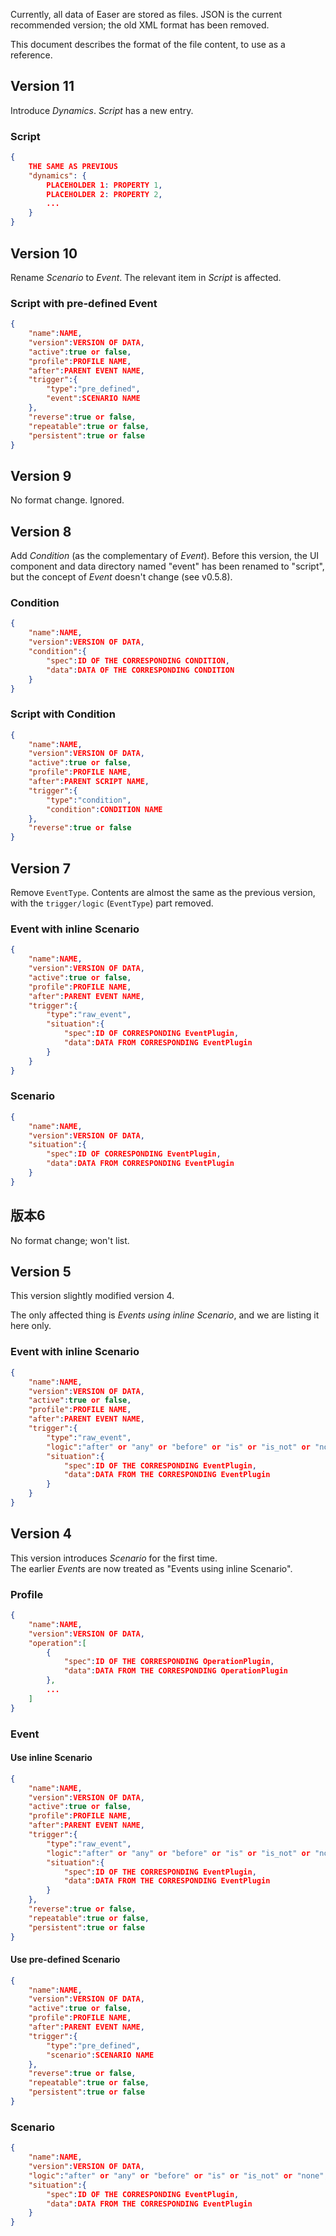 Currently, all data of Easer are stored as files. JSON is the current recommended version; the old XML format has been removed.

This document describes the format of the file content, to use as a reference.

## Version 11
Introduce *Dynamics*. *Script* has a new entry.

### Script
```JSON
{
	THE SAME AS PREVIOUS
	"dynamics": {
		PLACEHOLDER 1: PROPERTY 1,
		PLACEHOLDER 2: PROPERTY 2,
		...
	}
}
```

## Version 10
Rename *Scenario* to *Event*. The relevant item in *Script* is affected.

### Script with pre-defined Event
```JSON
{
	"name":NAME,
	"version":VERSION OF DATA,
	"active":true or false,
	"profile":PROFILE NAME,
	"after":PARENT EVENT NAME,
	"trigger":{
		"type":"pre_defined",
		"event":SCENARIO NAME
	},
	"reverse":true or false,
	"repeatable":true or false,
	"persistent":true or false
}
```

## Version 9
No format change. Ignored.

## Version 8
Add *Condition* (as the complementary of *Event*). Before this version, the UI component and data directory named "event" has been renamed to "script", but the concept of *Event* doesn't change (see v0.5.8).

### Condition
```JSON
{
	"name":NAME,
	"version":VERSION OF DATA,
	"condition":{
		"spec":ID OF THE CORRESPONDING CONDITION,
		"data":DATA OF THE CORRESPONDING CONDITION
	}
}
```

### Script with Condition
```JSON
{
	"name":NAME,
	"version":VERSION OF DATA,
	"active":true or false,
	"profile":PROFILE NAME,
	"after":PARENT SCRIPT NAME,
	"trigger":{
		"type":"condition",
		"condition":CONDITION NAME
	},
	"reverse":true or false
}
```

## Version 7
Remove `EventType`.
Contents are almost the same as the previous version, with the `trigger/logic` (`EventType`) part removed.

### Event with inline Scenario
```JSON
{
	"name":NAME,
	"version":VERSION OF DATA,
	"active":true or false,
	"profile":PROFILE NAME,
	"after":PARENT EVENT NAME,
	"trigger":{
		"type":"raw_event",
		"situation":{
			"spec":ID OF CORRESPONDING EventPlugin,
			"data":DATA FROM CORRESPONDING EventPlugin
		}
	}
}
```

### Scenario
```JSON
{
	"name":NAME,
	"version":VERSION OF DATA,
	"situation":{
		"spec":ID OF CORRESPONDING EventPlugin,
		"data":DATA FROM CORRESPONDING EventPlugin
	}
}

```

## 版本6
No format change; won't list.

## Version 5
This version slightly modified version 4.

The only affected thing is *Events using inline Scenario*, and we are listing it here only.

### Event with inline Scenario
```JSON
{
	"name":NAME,
	"version":VERSION OF DATA,
	"active":true or false,
	"profile":PROFILE NAME,
	"after":PARENT EVENT NAME,
	"trigger":{
		"type":"raw_event",
		"logic":"after" or "any" or "before" or "is" or "is_not" or "none",
		"situation":{
			"spec":ID OF THE CORRESPONDING EventPlugin,
			"data":DATA FROM THE CORRESPONDING EventPlugin
		}
	}
}
```

## Version 4
This version introduces *Scenario* for the first time.  
The earlier *Event*s are now treated as "Events using inline Scenario".
### Profile
```JSON
{
	"name":NAME,
	"version":VERSION OF DATA,
	"operation":[
		{
			"spec":ID OF THE CORRESPONDING OperationPlugin,
			"data":DATA FROM THE CORRESPONDING OperationPlugin
		},
		...
	]
}
```

### Event
#### Use inline Scenario
```JSON
{
	"name":NAME,
	"version":VERSION OF DATA,
	"active":true or false,
	"profile":PROFILE NAME,
	"after":PARENT EVENT NAME,
	"trigger":{
		"type":"raw_event",
		"logic":"after" or "any" or "before" or "is" or "is_not" or "none",
		"situation":{
			"spec":ID OF THE CORRESPONDING EventPlugin,
			"data":DATA FROM THE CORRESPONDING EventPlugin
		}
	},
	"reverse":true or false,
	"repeatable":true or false,
	"persistent":true or false
}
```
#### Use pre-defined Scenario
```JSON
{
	"name":NAME,
	"version":VERSION OF DATA,
	"active":true or false,
	"profile":PROFILE NAME,
	"after":PARENT EVENT NAME,
	"trigger":{
		"type":"pre_defined",
		"scenario":SCENARIO NAME
	},
	"reverse":true or false,
	"repeatable":true or false,
	"persistent":true or false
}
```
### Scenario
```JSON
{
	"name":NAME,
	"version":VERSION OF DATA,
	"logic":"after" or "any" or "before" or "is" or "is_not" or "none",
	"situation":{
		"spec":ID OF THE CORRESPONDING EventPlugin,
		"data":DATA FROM THE CORRESPONDING EventPlugin
	}
}

```
